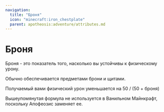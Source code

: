 ```yaml
---
navigation:
  title: "Броня"
  icon: "minecraft:iron_chestplate"
  parent: apotheosis:adventure/attributes.md
---
```


# Броня

<Color id="blue">Броня</Color> - это показатель того, насколько вы устойчивы к физическому урону.

Обычно обеспечивается предметами брони и щитами.

Получаемый вами физический урон уменьшается на <Color id="blue">50 / (50 + броня)</Color>

Вышеупомянутая формула не используется в Ванильном Майнкрафт, поскольку Апофеозис заменяет ее.

